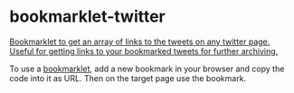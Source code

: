 # bookmarklet-twitter

[Bookmarklet to get an array of links to the tweets on any twitter page. Useful for getting links to your bookmarked tweets for further archiving.](getTweets.js)

To use a [bookmarklet](https://en.wikipedia.org/wiki/Bookmarklet), add a new bookmark in your browser and copy the code into it as URL. Then on the target page use the bookmark.
